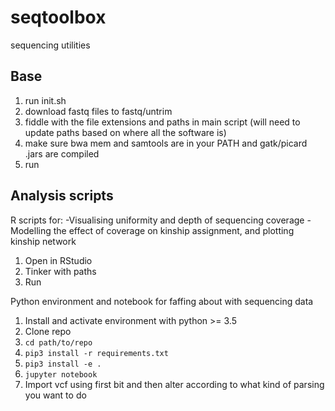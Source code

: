 # seqtoolbox
sequencing utilities

## Base

1. run init.sh
2. download fastq files to fastq/untrim
3. fiddle with the file extensions and paths in main script (will need to update paths based on where all the software is)
4. make sure bwa mem and samtools are in your PATH and gatk/picard .jars are compiled
5. run

## Analysis scripts
R scripts for:
-Visualising uniformity and depth of sequencing coverage
-Modelling the effect of coverage on kinship assignment, and plotting kinship network

1. Open in RStudio
2. Tinker with paths
3. Run

Python environment and notebook for faffing about with sequencing data
1. Install and activate environment with python >= 3.5
2. Clone repo
3. `cd path/to/repo`
4. `pip3 install -r requirements.txt`
5. `pip3 install -e .`
6. `jupyter notebook`
7. Import vcf using first bit and then alter according to what kind of parsing you want to do
